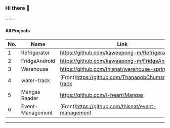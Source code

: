 ### Hi there 👋
=== 
#### All Projects
| No. | Name | Link | Link2 |
| ---- | ---- | ---- | ---- |
| 1 | Refrigerator | https://github.com/kaweepong-m/Refrigerator | - |
| 2 | FridgeAndroid | https://github.com/kaweepong-m/FridgeAndroid | - |
| 3 | Warehouse | https://github.com/thisnat/warehouse-spring | - |
| 4 | water-track | (Front)https://github.com/ThanapobChumsri/water-track | (Back)https://github.com/kaweepong-m/water-track-server |
| 5 | Mangas Reader | https://github.com/j-heart/Mangas | - |
| 6 | Event-Management | (Front)https://github.com/thisnat/event-management | (Back)https://github.com/thisnat/event-management-server |
---


<!--
**kaweepong-m/kaweepong-m** is a ✨ _special_ ✨ repository because its `README.md` (this file) appears on your GitHub profile.

Here are some ideas to get you started:

- 🔭 I’m currently working on ...
- 🌱 I’m currently learning ...
- 👯 I’m looking to collaborate on ...
- 🤔 I’m looking for help with ...
- 💬 Ask me about ...
- 📫 How to reach me: ...
- 😄 Pronouns: ...
- ⚡ Fun fact: ...

| No. | Name | Link |
| ---- | ---- | ---- |
| 1 | Facebook | https://github.com/kaweepong-m/Refrigerator |
| 10 | YouTube | https://www.youtube.com/c/BorntodevTH |
| 100 | Instagram | https://www.instagram.com/borntodev |

-->
